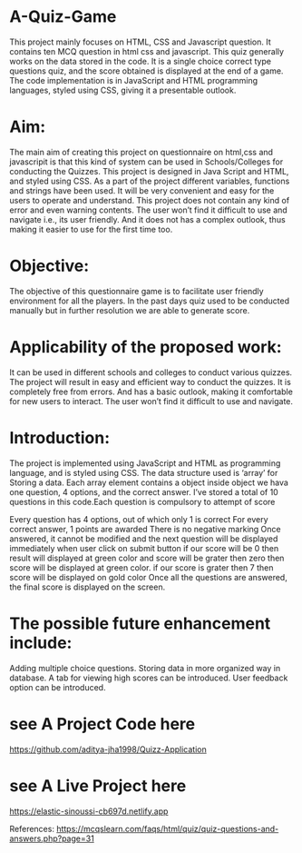 # A-Quiz-Game
This project mainly focuses on HTML, CSS and Javascript question.
It contains ten MCQ question in html css and javascript.
This quiz generally works on the data stored in the code. It is a single choice correct type questions quiz, and the score obtained is displayed at the end of a game.
The code implementation is in JavaScript and HTML programming languages, styled using CSS, giving it a presentable outlook.

# Aim:
The main aim of creating this project on questionnaire on html,css and javascripit is that this kind of system can be used in Schools/Colleges for conducting the Quizzes.
This project is designed in Java Script and HTML, and styled using CSS. As a part of the project different variables, functions and strings have been used. It will be very convenient and easy for the users to operate and understand.
This project does not contain any kind of error and even warning contents. The user won’t find it difficult to use and navigate i.e., its user friendly.
And it does not has a complex outlook, thus making it easier to use for the first time too.

# Objective:
The objective of this questionnaire game is to facilitate user friendly environment for all the players. In the past days quiz used to be conducted manually but in further resolution we are able to generate score.

# Applicability of the proposed work:
It can be used in different schools and colleges to conduct various quizzes. The project will result in easy and efficient way to conduct the quizzes. It is completely free from errors. And has a basic outlook, making it comfortable for new users to interact. The user won’t find it difficult to use and navigate.
# Introduction:
The project is implemented using JavaScript and HTML as programming language, and is styled using CSS. The data structure used is ‘array’ for Storing a data. Each array element contains a object inside object we hava  one question, 4 options, and the correct answer. I’ve stored a total of 10 questions in this code.Each question is compulsory to attempt of score

Every question has 4 options, out of which only 1 is correct
For every correct answer, 1 points are awarded
There is no negative marking
Once answered, it cannot be modified and the next question will be displayed immediately when user click on submit button
if our score will be 0 then result will displayed at green color and score will be grater then zero then score will be displayed at green color.
if our score is grater then 7 then score will be displayed on gold color
Once all the questions are answered, the final score is displayed on the screen.

# The possible future enhancement include:
  Adding multiple choice questions.
  Storing data in more organized way in database.
  A tab for viewing high scores can be introduced.
  User feedback option can be introduced.

# see A Project Code here
  https://github.com/aditya-jha1998/Quizz-Application
  
# see A Live Project here
  https://elastic-sinoussi-cb697d.netlify.app

References:
 https://mcqslearn.com/faqs/html/quiz/quiz-questions-and-answers.php?page=31
